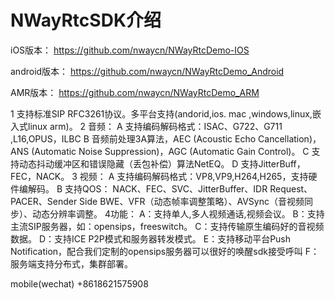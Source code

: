 # NWayRtcSDK介绍

iOS版本：
https://github.com/nwaycn/NWayRtcDemo-IOS

android版本：
https://github.com/nwaycn/NWayRtcDemo_Android

AMR版本：
https://github.com/nwaycn/NWayRtcDemo_ARM

1 支持标准SIP RFC3261协议。多平台支持(andorid,ios. mac ,windows,linux,嵌入式linux arm)。
2 音频：
  A 支持编码解码格式：ISAC、G722、G711 ,L16,OPUS，ILBC
  B 音频前处理3A算法，AEC (Acoustic Echo Cancellation)，ANS (Automatic Noise Suppression)，AGC (Automatic Gain Control)。
C 支持动态抖动缓冲区和错误隐藏（丢包补偿）算法NetEQ。
D 支持JitterBuff，FEC，NACK。
3 视频：
   A 支持编码解码格式：VP8,VP9,H264,H265，支持硬件编解码。
   B 支持QOS：
NACK、FEC、SVC、JitterBuffer、IDR Request、PACER、Sender Side BWE、VFR（动态帧率调整策略）、AVSync（音视频同步）、动态分辨率调整。
 4功能：
   A：支持单人,多人视频通话,视频会议。
   B：支持主流SIP服务器，如：opensips，freeswitch。
   C：支持传输原生编码好的音视频数据。
   D：支持ICE P2P模式和服务器转发模式。
   E：支持移动平台Push Notification，配合我们定制的opensips服务器可以很好的唤醒sdk接受呼叫
   F：服务端支持分布式，集群部署。



mobile(wechat) +8618621575908
